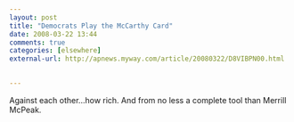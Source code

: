 ```yaml
---
layout: post  
title: "Democrats Play the McCarthy Card"  
date: 2008-03-22 13:44  
comments: true  
categories: [elsewhere]
external-url: http://apnews.myway.com/article/20080322/D8VIBPN00.html

  
---
```


Against each other...how rich. And from no less a complete tool than Merrill McPeak.
